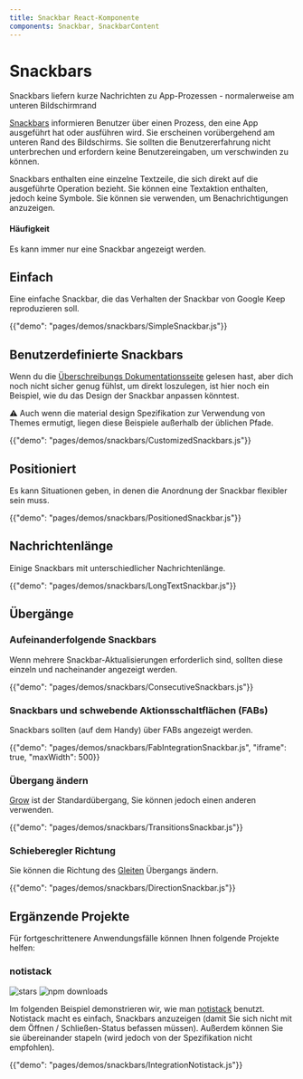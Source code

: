 ```yaml
---
title: Snackbar React-Komponente
components: Snackbar, SnackbarContent
---
```

# Snackbars

<p class="description">Snackbars liefern kurze Nachrichten zu App-Prozessen - normalerweise am unteren Bildschirmrand</p>

[Snackbars](https://material.io/design/components/snackbars.html) informieren Benutzer über einen Prozess, den eine App ausgeführt hat oder ausführen wird. Sie erscheinen vorübergehend am unteren Rand des Bildschirms. Sie sollten die Benutzererfahrung nicht unterbrechen und erfordern keine Benutzereingaben, um verschwinden zu können.

Snackbars enthalten eine einzelne Textzeile, die sich direkt auf die ausgeführte Operation bezieht. Sie können eine Textaktion enthalten, jedoch keine Symbole. Sie können sie verwenden, um Benachrichtigungen anzuzeigen.

#### Häufigkeit

Es kann immer nur eine Snackbar angezeigt werden.

## Einfach

Eine einfache Snackbar, die das Verhalten der Snackbar von Google Keep reproduzieren soll.

{{"demo": "pages/demos/snackbars/SimpleSnackbar.js"}}

## Benutzerdefinierte Snackbars

Wenn du die [Überschreibungs Dokumentationsseite](/customization/overrides/) gelesen hast, aber dich noch nicht sicher genug fühlst, um direkt loszulegen, ist hier noch ein Beispiel, wie du das Design der Snackbar anpassen könntest.

⚠️ Auch wenn die material design Spezifikation zur Verwendung von Themes ermutigt, liegen diese Beispiele außerhalb der üblichen Pfade.

{{"demo": "pages/demos/snackbars/CustomizedSnackbars.js"}}

## Positioniert

Es kann Situationen geben, in denen die Anordnung der Snackbar flexibler sein muss.

{{"demo": "pages/demos/snackbars/PositionedSnackbar.js"}}

## Nachrichtenlänge

Einige Snackbars mit unterschiedlicher Nachrichtenlänge.

{{"demo": "pages/demos/snackbars/LongTextSnackbar.js"}}

## Übergänge

### Aufeinanderfolgende Snackbars

Wenn mehrere Snackbar-Aktualisierungen erforderlich sind, sollten diese einzeln und nacheinander angezeigt werden.

{{"demo": "pages/demos/snackbars/ConsecutiveSnackbars.js"}}

### Snackbars und schwebende Aktionsschaltflächen (FABs)

Snackbars sollten (auf dem Handy) über FABs angezeigt werden.

{{"demo": "pages/demos/snackbars/FabIntegrationSnackbar.js", "iframe": true, "maxWidth": 500}}

### Übergang ändern

[Grow](/utils/transitions/#grow) ist der Standardübergang, Sie können jedoch einen anderen verwenden.

{{"demo": "pages/demos/snackbars/TransitionsSnackbar.js"}}

### Schieberegler Richtung

Sie können die Richtung des [Gleiten](/utils/transitions/#slide) Übergangs ändern.

{{"demo": "pages/demos/snackbars/DirectionSnackbar.js"}}

## Ergänzende Projekte

Für fortgeschrittenere Anwendungsfälle können Ihnen folgende Projekte helfen:

### notistack

![stars](https://img.shields.io/github/stars/iamhosseindhv/notistack.svg?style=social&label=Stars) ![npm downloads](https://img.shields.io/npm/dm/notistack.svg)

Im folgenden Beispiel demonstrieren wir, wie man [notistack](https://github.com/iamhosseindhv/notistack) benutzt. Notistack macht es einfach, Snackbars anzuzeigen (damit Sie sich nicht mit dem Öffnen / Schließen-Status befassen müssen). Außerdem können Sie sie übereinander stapeln (wird jedoch von der Spezifikation nicht empfohlen).

{{"demo": "pages/demos/snackbars/IntegrationNotistack.js"}}